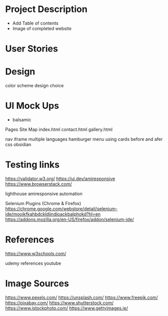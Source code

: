 # Project Description

- Add Table of contents
- Image of completed website

# User Stories
# Design
color scheme
design choice

# UI Mock Ups
- balsamic

Pages Site Map
index.html
contact.html
gallery.html

nav iframe
multiple languages
hamburger menu
using cards
before and afer css
obsidian

# Testing links
https://validator.w3.org/
https://ui.dev/amiresponsive
https://www.browserstack.com/

lighthouse
amiresponsive
automation

Selenium Plugins (Chrome & Firefox)
https://chrome.google.com/webstore/detail/selenium-ide/mooikfkahbdckldjjndioackbalphokd?hl=en
https://addons.mozilla.org/en-US/firefox/addon/selenium-ide/

# References
https://www.w3schools.com/

udemy references
youtube

# Image Sources
https://www.pexels.com/
https://unsplash.com/
https://www.freepik.com/
https://pixabay.com/
https://www.shutterstock.com/
https://www.istockphoto.com/
https://www.gettyimages.ie/
